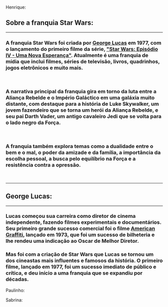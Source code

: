 Henrique:

## Sobre a franquia **Star Wars**: 
---
  ### A franquia Star Wars foi criada por [George Lucas](https://www.suno.com.br/tudo-sobre/george-lucas/) em 1977, com o lançamento do primeiro filme da série, ["Star Wars: Episódio IV - Uma Nova Esperança"](https://www.imdb.com/title/tt0076759/?ref_=nv_sr_srsg_1). Atualmente é uma franquia de mídia que inclui filmes, séries de televisão, livros, quadrinhos, jogos eletrônicos e muito mais.
<br>

  ### A narrativa principal da franquia gira em torno da luta entre a Aliança Rebelde e o Império Galáctico em uma galáxia muito distante, com destaque para a história de Luke Skywalker, um jovem fazendeiro que se torna um herói da Aliança Rebelde, e seu pai Darth Vader, um antigo cavaleiro Jedi que se volta para o lado negro da Força.
<br>

  ### A franquia também explora temas como a dualidade entre o bem e o mal, o poder da amizade e da família, a importância da escolha pessoal, a busca pelo equilíbrio na Força e a resistência contra a opressão.
  <br>

---
## George Lucas:
---
  ### Lucas começou sua carreira como diretor de cinema independente, fazendo filmes experimentais e documentários. Seu primeiro grande sucesso comercial foi o filme [American Graffiti](https://www.imdb.com/title/tt0069704/), lançado em 1973, que foi um sucesso de bilheteria e lhe rendeu uma indicação ao Oscar de Melhor Diretor.

  ### Mas foi com a criação de Star Wars que Lucas se tornou um dos cineastas mais influentes e famosos da história. O primeiro filme, lançado em 1977, foi um sucesso imediato de público e crítica, e deu início a uma franquia que se expandiu por décadas.


Paulinho:








Sabrina:
